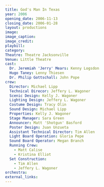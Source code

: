 ```yaml
---
title: God's Man In Texas
year: 2006
opening_date: 2006-11-13
closing_date: 2006-01-28
layout: productions
image:
image_caption:
image_credit:
playbill: 
category: 
Theatre: Theatre Jacksonville
Venue: Little Theatre
cast:
  Dr. Jeremiah 'Jerry' Mears: Kenny Logsdon
  Hugo Taney: Lenny Thiesen
  Dr. Philip Gottschall: John Pope
crew:
  Director: Michael Lipp
  Technical Direcor: Jeffery L. Wagoner
  Scenic Design: Kelly J. Wagoner
  Lighting Design: Jeffery L. Wagoner
  Costume Design: Tracy Olin
  Sound Design: Michael Lipp
  Properties: Kelly J. Wagoner
  Stage Manager: Sara Green
  Announcer: Matt 'Shotgun' Basford
  Poster Design: Juan Unzueta
  Assistant Technical Director: Tim Allen
  Light Board Operation: Gloria Pepe
  Sound Board Operator: Megan Branch
  Running Crew: 
    - Matt Calise
    - Kristina Elliot
  Set Construction: 
    - Tim Allen
    - Jeffery L. Wagoner
orchestra:
external_links:
---
```

